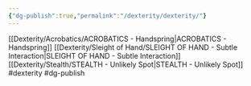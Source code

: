 ```yaml
---
{"dg-publish":true,"permalink":"/dexterity/dexterity/"}
---
```


[[Dexterity/Acrobatics/ACROBATICS - Handspring\|ACROBATICS - Handspring]]
[[Dexterity/Sleight of Hand/SLEIGHT OF HAND - Subtle Interaction\|SLEIGHT OF HAND - Subtle Interaction]]
[[Dexterity/Stealth/STEALTH - Unlikely Spot\|STEALTH - Unlikely Spot]]
#dexterity #dg-publish
